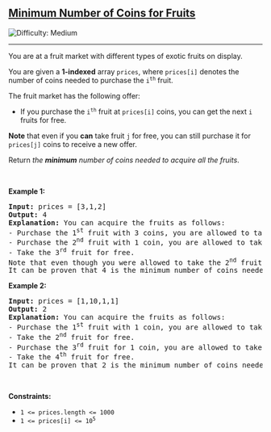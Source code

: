<h2><a href="https://leetcode.com/problems/minimum-number-of-coins-for-fruits">Minimum Number of Coins for Fruits</a></h2> <img src='https://img.shields.io/badge/Difficulty-Medium-orange' alt='Difficulty: Medium' /><hr><p>You are at a fruit market with different types of exotic fruits on display.</p>

<p>You are given a <strong>1-indexed</strong> array <code>prices</code>, where <code>prices[i]</code> denotes the number of coins needed to purchase the <code>i<sup>th</sup></code> fruit.</p>

<p>The fruit market has the following offer:</p>

<ul>
	<li>If you purchase the <code>i<sup>th</sup></code> fruit at <code>prices[i]</code> coins, you can get the next <code>i</code> fruits for free.</li>
</ul>

<p><strong>Note</strong> that even if you <strong>can</strong> take fruit <code>j</code> for free, you can still purchase it for <code>prices[j]</code> coins to receive a new offer.</p>

<p>Return <em>the <strong>minimum</strong> number of coins needed to acquire all the fruits</em>.</p>

<p>&nbsp;</p>
<p><strong class="example">Example 1:</strong></p>

<pre>
<strong>Input:</strong> prices = [3,1,2]
<strong>Output:</strong> 4
<strong>Explanation:</strong> You can acquire the fruits as follows:
- Purchase the 1<sup>st</sup> fruit with 3 coins, you are allowed to take the 2<sup>nd</sup> fruit for free.
- Purchase the 2<sup>nd</sup> fruit with 1 coin, you are allowed to take the 3<sup>rd</sup> fruit for free.
- Take the 3<sup>rd</sup> fruit for free.
Note that even though you were allowed to take the 2<sup>nd</sup> fruit for free, you purchased it because it is more optimal.
It can be proven that 4 is the minimum number of coins needed to acquire all the fruits.
</pre>

<p><strong class="example">Example 2:</strong></p>

<pre>
<strong>Input:</strong> prices = [1,10,1,1]
<strong>Output:</strong> 2
<strong>Explanation:</strong> You can acquire the fruits as follows:
- Purchase the 1<sup>st</sup> fruit with 1 coin, you are allowed to take the 2<sup>nd</sup> fruit for free.
- Take the 2<sup>nd</sup> fruit for free.
- Purchase the 3<sup>rd</sup> fruit for 1 coin, you are allowed to take the 4<sup>th</sup> fruit for free.
- Take the 4<sup>t</sup><sup>h</sup> fruit for free.
It can be proven that 2 is the minimum number of coins needed to acquire all the fruits.
</pre>

<p>&nbsp;</p>
<p><strong>Constraints:</strong></p>

<ul>
	<li><code>1 &lt;= prices.length &lt;= 1000</code></li>
	<li><code>1 &lt;= prices[i] &lt;= 10<sup>5</sup></code></li>
</ul>
